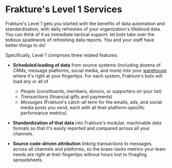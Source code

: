 # Frakture's Level 1 Services

Frakture's Level 1 gets you started with the benefits of data automation and standardization, with daily refreshes of your organization's lifeblood data. You can think of it as immediate tactical support: let bots take over the tedious spadework of refreshing data reports. You and your staff have better things to do!

Specifically, Level 1 comprises three related features:

* **Scheduled loading of data** from source systems (including dozens of CRMs, message platforms, social media, and more) into your [warehouse](delivery/warehouse/ "Warehouse") where it's right at your fingertips. For each system, Frakture's bots will load any or all of
  * *People* (constituents, members, donors, or supporters on your list)
  * *Transactions* (financial gifts and payments)
  * *Messages* (Frakture's catch-all term for the emails, ads, and social media posts you send, each with all their platform-specific performance metrics)

* **Standardization of that data** into Frakture's modular, machinable data formats so that it's easily reported and compared across all your channels.

* **Source code-driven attribution** linking transactions to messages, across all channels and platforms, so the brass-tacks metrics your team needs are right at their fingertips without hours lost to finagling spreadsheets.
